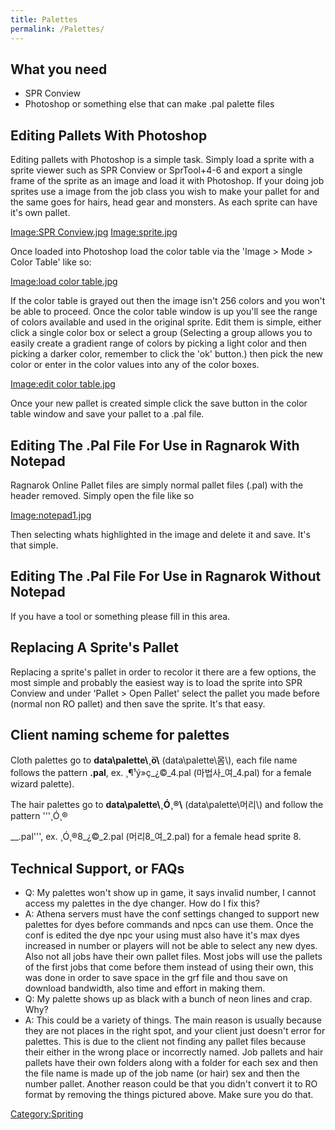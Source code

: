 ```yaml
---
title: Palettes
permalink: /Palettes/
---
```


What you need
-------------

-   SPR Conview
-   Photoshop or something else that can make .pal palette files

Editing Pallets With Photoshop
------------------------------

Editing pallets with Photoshop is a simple task. Simply load a sprite with a sprite viewer such as SPR Conview or SprTool+4-6 and export a single frame of the sprite as an image and load it with Photoshop. If your doing job sprites use a image from the job class you wish to make your pallet for and the same goes for hairs, head gear and monsters. As each sprite can have it's own pallet.

[Image:SPR Conview.jpg](/Image:SPR_Conview.jpg "wikilink") [Image:sprite.jpg](/Image:sprite.jpg "wikilink")

Once loaded into Photoshop load the color table via the 'Image &gt; Mode &gt; Color Table' like so:

[Image:load color table.jpg](/Image:load_color_table.jpg "wikilink")

If the color table is grayed out then the image isn't 256 colors and you won't be able to proceed. Once the color table window is up you'll see the range of colors available and used in the original sprite. Edit them is simple, either click a single color box or select a group (Selecting a group allows you to easily create a gradient range of colors by picking a light color and then picking a darker color, remember to click the 'ok' button.) then pick the new color or enter in the color values into any of the color boxes.

[Image:edit color table.jpg](/Image:edit_color_table.jpg "wikilink")

Once your new pallet is created simple click the save button in the color table window and save your pallet to a .pal file.

Editing The .Pal File For Use in Ragnarok With Notepad
------------------------------------------------------

Ragnarok Online Pallet files are simply normal pallet files (.pal) with the header removed. Simply open the file like so

[Image:notepad1.jpg](/Image:notepad1.jpg "wikilink")

Then selecting whats highlighted in the image and delete it and save. It's that simple.

Editing The .Pal File For Use in Ragnarok Without Notepad
---------------------------------------------------------

If you have a tool or something please fill in this area.

Replacing A Sprite's Pallet
---------------------------

Replacing a sprite's pallet in order to recolor it there are a few options, the most simple and probably the easiest way is to load the sprite into SPR Conview and under 'Pallet &gt; Open Pallet' select the pallet you made before (normal non RO pallet) and then save the sprite. It's that easy.

Client naming scheme for palettes
---------------------------------

Cloth palettes go to **data\\palette\\¸ö\\** (data\\palette\\몸\\), each file name follows the pattern **<jobname>_<gender>_<palette id>.pal**, ex. ¸¶¹ý»ç_¿©_4.pal (마법사_여_4.pal) for a female wizard palette).

The hair palettes go to **data\\palette\\¸Ó¸®\\** (data\\palette\\머리\\) and follow the pattern '''¸Ó¸®

<head sprite id>
_<gender>_<palette id>.pal''', ex. ¸Ó¸®8_¿©_2.pal (머리8_여_2.pal) for a female head sprite 8.

Technical Support, or FAQs
--------------------------

-   Q: My palettes won't show up in game, it says invalid number, I cannot access my palettes in the dye changer. How do I fix this?
-   A: Athena servers must have the conf settings changed to support new palettes for dyes before commands and npcs can use them. Once the conf is edited the dye npc your using must also have it's max dyes increased in number or players will not be able to select any new dyes. Also not all jobs have their own pallet files. Most jobs will use the pallets of the first jobs that come before them instead of using their own, this was done in order to save space in the grf file and thou save on download bandwidth, also time and effort in making them.
-   Q: My palette shows up as black with a bunch of neon lines and crap. Why?
-   A: This could be a variety of things. The main reason is usually because they are not places in the right spot, and your client just doesn't error for palettes. This is due to the client not finding any pallet files because their either in the wrong place or incorrectly named. Job pallets and hair pallets have their own folders along with a folder for each sex and then the file name is made up of the job name (or hair) sex and then the number pallet. Another reason could be that you didn't convert it to RO format by removing the things pictured above. Make sure you do that.

[Category:Spriting](/Category:Spriting "wikilink")
